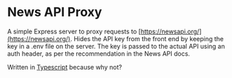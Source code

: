 # News API Proxy

A simple Express server to proxy requests to [https://newsapi.org/](https://newsapi.org/). Hides the API key from the front end by keeping the key in a .env file on the server. The key is passed to the actual API using an auth header, as per the recommendation in the News API docs.

Written in [Typescript](https://www.typescriptlang.org/) because why not?
